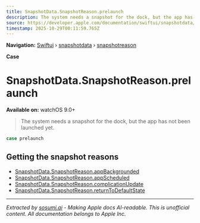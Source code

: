 ```yaml
---
title: SnapshotData.SnapshotReason.prelaunch
description: The system needs a snapshot for the dock, but the app has not been launched yet.
source: https://developer.apple.com/documentation/swiftui/snapshotdata/snapshotreason/prelaunch
timestamp: 2025-10-29T00:11:59.765Z
---
```


**Navigation:** [Swiftui](/documentation/swiftui) › [snapshotdata](/documentation/swiftui/snapshotdata) › [snapshotreason](/documentation/swiftui/snapshotdata/snapshotreason)

**Case**

# SnapshotData.SnapshotReason.prelaunch

**Available on:** watchOS 9.0+

> The system needs a snapshot for the dock, but the app has not been launched yet.

```swift
case prelaunch
```

## Getting the snapshot reasons

- [SnapshotData.SnapshotReason.appBackgrounded](/documentation/swiftui/snapshotdata/snapshotreason/appbackgrounded)
- [SnapshotData.SnapshotReason.appScheduled](/documentation/swiftui/snapshotdata/snapshotreason/appscheduled)
- [SnapshotData.SnapshotReason.complicationUpdate](/documentation/swiftui/snapshotdata/snapshotreason/complicationupdate)
- [SnapshotData.SnapshotReason.returnToDefaultState](/documentation/swiftui/snapshotdata/snapshotreason/returntodefaultstate)

---

*Extracted by [sosumi.ai](https://sosumi.ai) - Making Apple docs AI-readable.*
*This is unofficial content. All documentation belongs to Apple Inc.*
